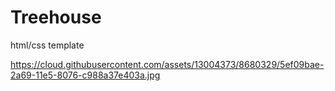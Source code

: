 # Treehouse
html/css template

https://cloud.githubusercontent.com/assets/13004373/8680329/5ef09bae-2a69-11e5-8076-c988a37e403a.jpg
